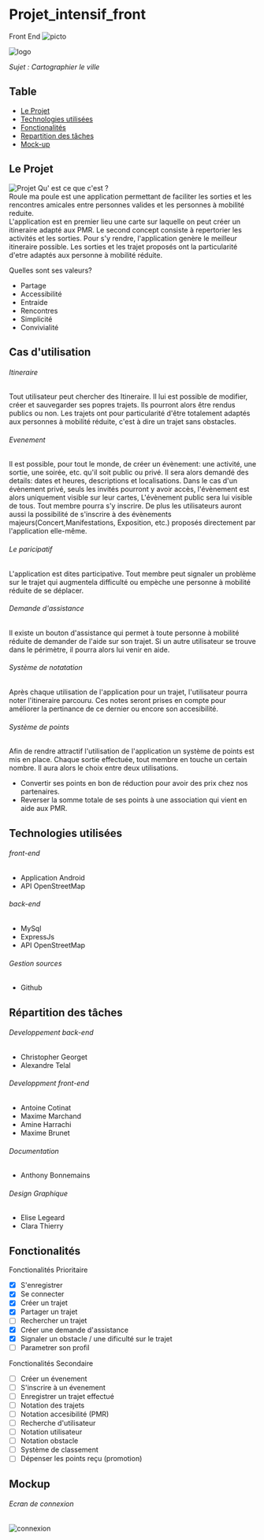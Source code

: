 # Projet_intensif_front
Front End
![picto](ressources/Picto.png)

![logo](ressources/logo.png)

*Sujet : Cartographier le ville*

## Table

- [Le Projet](#le-projet)
- [Technologies utilisées](#technologies-utilisees)
- [Fonctionalités](#fonctionalites)
- [Repartition des tâches](#repartition-des-taches)
- [Mock-up](#mockup)

## Le Projet

![Projet](ressources/Flyer.jpg)
Qu' est ce que c'est ?   
 Roule ma poule est une application permettant de faciliter les sorties et les rencontres amicales entre personnes valides et les personnes à mobilité reduite.  
 L'application est en premier lieu une carte sur laquelle on peut créer un itineraire adapté aux PMR. Le second concept consiste à repertorier les activités et les sorties. Pour s'y rendre, l'application genère le meilleur itineraire possible. Les sorties et les trajet proposés ont la particularité d'etre adaptés aux personne à mobilité réduite.

Quelles sont ses valeurs?   
- Partage   
- Accessibilité
- Entraide
- Rencontres
- Simplicité
- Convivialité

## Cas d'utilisation
###### Itineraire
Tout utilisateur peut chercher des Itineraire. Il lui est possible de modifier, créer et sauvegarder ses popres trajets. Ils pourront alors être rendus publics ou non. Les trajets ont pour particularité d'être totalement adaptés aux personnes à mobilité réduite, c'est à dire un trajet sans obstacles.
###### Evenement
Il est possible, pour tout le monde, de créer un évènement: une activité, une sortie, une soirée, etc. qu'il soit public ou privé. Il sera alors demandé des details: dates et heures, descriptions et localisations. Dans le cas d'un évènement privé, seuls les invités pourront y avoir accès, l'évènement est alors uniquement visible sur leur cartes, L'évènement public sera lui visible de tous. Tout membre pourra s'y inscrire. De plus les utilisateurs auront aussi la possibilité de s'inscrire à des évènements majeurs(Concert,Manifestations, Exposition, etc.) proposés directement par l'application elle-même.
###### Le paricipatif
L'application est dites participative. Tout membre peut signaler un problème sur le trajet qui augmentela difficulté ou empèche une personne à mobilité réduite de se déplacer.
###### Demande d'assistance
Il existe un bouton d'assistance qui permet à toute personne à mobilité réduite de demander de l'aide sur son trajet. Si un autre utilisateur se trouve dans le périmètre, il pourra alors lui venir en aide.
###### Système de notatation
Après chaque utilisation de l'application pour un trajet, l'utilisateur pourra noter l'itineraire parcouru. Ces notes seront prises en compte pour améliorer la pertinance de ce dernier ou encore son accesibilité.
###### Système de points
Afin de rendre attractif l'utilisation de l'application un système de points est mis en place. Chaque sortie effectuée, tout membre en touche un certain nombre. Il aura alors le choix entre deux utilisations.
- Convertir ses points en bon de réduction pour avoir des prix chez nos partenaires.
- Reverser la somme totale de ses points à une association qui vient en aide aux PMR.

## Technologies utilisées
###### front-end
  - Application Android
  - API OpenStreetMap

###### back-end
  - MySql
  - ExpressJs
  - API OpenStreetMap

###### Gestion sources
  - Github

## Répartition des tâches

###### Developpement back-end
- Christopher Georget
- Alexandre Telal

###### Developpment front-end
- Antoine Cotinat
- Maxime Marchand
- Amine Harrachi
- Maxime Brunet

###### Documentation
- Anthony Bonnemains

###### Design Graphique
- Elise Legeard
- Clara Thierry

## Fonctionalités

Fonctionalités Prioritaire
- [x] S'enregistrer
- [x] Se connecter
- [x] Créer un trajet
- [x] Partager un trajet
- [ ] Rechercher un trajet
- [x] Créer une demande d'assistance
- [x] Signaler un obstacle / une dificulté sur le trajet
- [ ] Parametrer son profil

Fonctionalités Secondaire
- [ ] Créer un évenement
- [ ] S'inscrire à un évenement
- [ ] Enregistrer un trajet effectué
- [ ] Notation des trajets
- [ ] Notation accesibilité (PMR)
- [ ] Recherche d'utilisateur
- [ ] Notation utilisateur
- [ ] Notation obstacle
- [ ] Système de classement
- [ ] Dépenser les points reçu (promotion)

## Mockup
###### Ecran de connexion  
![connexion](ressources/ecran_connexion.png)
